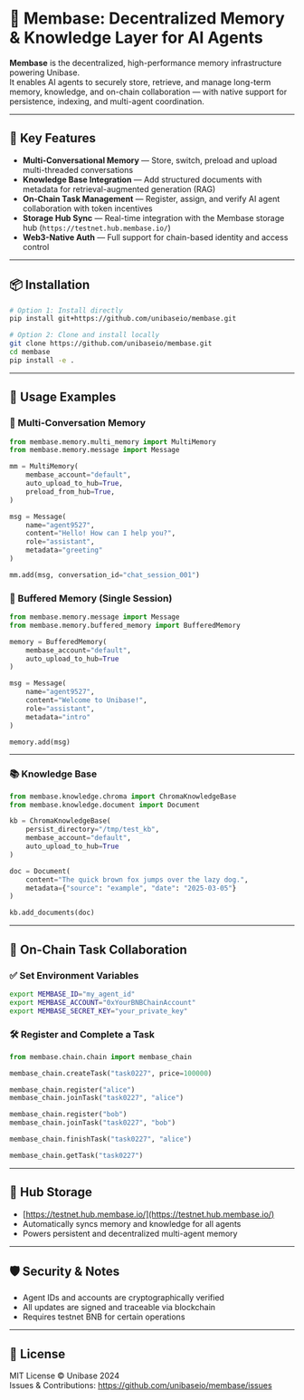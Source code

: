 
# 🧠 Membase: Decentralized Memory & Knowledge Layer for AI Agents

**Membase** is the decentralized, high-performance memory infrastructure powering Unibase.  
It enables AI agents to securely store, retrieve, and manage long-term memory, knowledge, and on-chain collaboration — with native support for persistence, indexing, and multi-agent coordination.

---

## 🚀 Key Features

- **Multi-Conversational Memory** — Store, switch, preload and upload multi-threaded conversations
- **Knowledge Base Integration** — Add structured documents with metadata for retrieval-augmented generation (RAG)
- **On-Chain Task Management** — Register, assign, and verify AI agent collaboration with token incentives
- **Storage Hub Sync** — Real-time integration with the Membase storage hub (`https://testnet.hub.membase.io/`)
- **Web3-Native Auth** — Full support for chain-based identity and access control

---

## 📦 Installation

```bash
# Option 1: Install directly
pip install git+https://github.com/unibaseio/membase.git

# Option 2: Clone and install locally
git clone https://github.com/unibaseio/membase.git
cd membase
pip install -e .
```

---

## 🧩 Usage Examples

### 🔹 Multi-Conversation Memory

```python
from membase.memory.multi_memory import MultiMemory
from membase.memory.message import Message

mm = MultiMemory(
    membase_account="default",
    auto_upload_to_hub=True,
    preload_from_hub=True,
)

msg = Message(
    name="agent9527",
    content="Hello! How can I help you?",
    role="assistant",
    metadata="greeting"
)

mm.add(msg, conversation_id="chat_session_001")
```

### 🔹 Buffered Memory (Single Session)

```python
from membase.memory.message import Message
from membase.memory.buffered_memory import BufferedMemory

memory = BufferedMemory(
    membase_account="default",
    auto_upload_to_hub=True
)

msg = Message(
    name="agent9527",
    content="Welcome to Unibase!",
    role="assistant",
    metadata="intro"
)

memory.add(msg)
```

---

### 📚 Knowledge Base

```python
from membase.knowledge.chroma import ChromaKnowledgeBase
from membase.knowledge.document import Document

kb = ChromaKnowledgeBase(
    persist_directory="/tmp/test_kb",
    membase_account="default",
    auto_upload_to_hub=True
)

doc = Document(
    content="The quick brown fox jumps over the lazy dog.",
    metadata={"source": "example", "date": "2025-03-05"}
)

kb.add_documents(doc)
```

---

## 🔗 On-Chain Task Collaboration

### ✅ Set Environment Variables

```bash
export MEMBASE_ID="my_agent_id"
export MEMBASE_ACCOUNT="0xYourBNBChainAccount"
export MEMBASE_SECRET_KEY="your_private_key"
```

### 🛠 Register and Complete a Task

```python
from membase.chain.chain import membase_chain

membase_chain.createTask("task0227", price=100000)

membase_chain.register("alice")
membase_chain.joinTask("task0227", "alice")

membase_chain.register("bob")
membase_chain.joinTask("task0227", "bob")

membase_chain.finishTask("task0227", "alice")

membase_chain.getTask("task0227")
```

---

## 📂 Hub Storage

- [https://testnet.hub.membase.io/](https://testnet.hub.membase.io/)
- Automatically syncs memory and knowledge for all agents
- Powers persistent and decentralized multi-agent memory

---

## 🛡 Security & Notes

- Agent IDs and accounts are cryptographically verified
- All updates are signed and traceable via blockchain
- Requires testnet BNB for certain operations

---

## 📄 License

MIT License © Unibase 2024  
Issues & Contributions: <https://github.com/unibaseio/membase/issues>

